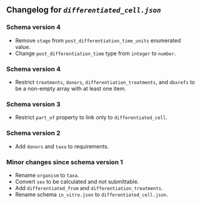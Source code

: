 ## Changelog for *`differentiated_cell.json`*

### Schema version 4

* Remove `stage` from `post_differentiation_time_units` enumerated value.
* Change `post_differentiation_time` type from `integer` to `number`.

### Schema version 4

* Restrict `treatments`, `donors`, `differentiation_treatments`, and `dbxrefs` to be a non-empty array with at least one item.

### Schema version 3

* Restrict `part_of` property to link only to `differentiated_cell`.

### Schema version 2

* Add `donors` and `taxa` to requirements.

### Minor changes since schema version 1

* Rename `organism` to `taxa`.
* Convert `sex` to be calculated and not submittable.
* Add `differentiated_from` and `differentiation_treatments`.
* Rename schema `in_vitro.json` to `differentiated_cell.json`.
